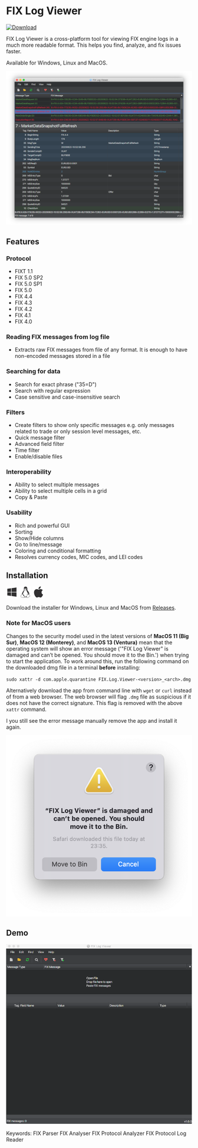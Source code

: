 # FIX Log Viewer
[![Download](https://img.shields.io/badge/Download-1.1.0-blue.svg)](https://github.com/apptastic-software/fix-log-viewer/releases/latest) 

FIX Log Viewer is a cross-platform tool for viewing FIX engine logs in a much more readable format. This helps you find, analyze, and fix issues faster.

Available for Windows, Linux and MacOS.
 
![FIX Log Viewer draw selection](/assets/screenshot1.png)

## Features
### Protocol
* FIXT 1.1
* FIX 5.0 SP2
* FIX 5.0 SP1
* FIX 5.0
* FIX 4.4
* FIX 4.3
* FIX 4.2
* FIX 4.1
* FIX 4.0

### Reading FIX messages from log file
* Extracts raw FIX messages from file of any format. It is enough to have non-encoded messages stored in a file

### Searching for data
* Search for exact phrase ("35=D")
* Search with regular expression
* Case sensitive and case-insensitive search

### Filters
* Create filters to show only specific messages e.g. only messages related to trade or only session level messages, etc.
* Quick message filter
* Advanced field filter
* Time filter
* Enable/disable files

### Interoperability
* Ability to select multiple messages
* Ability to select multiple cells in a grid
* Copy & Paste

### Usability
* Rich and powerful GUI
* Sorting
* Show/Hide columns
* Go to line/message
* Coloring and conditional formatting
* Resolves currency codes, MIC codes, and LEI codes



## Installation

[![Windows](/assets/windows.png)](https://github.com/apptastic-software/fix-log-viewer/releases/latest) [![Linux](/assets/linux.png)](https://github.com/apptastic-software/fix-log-viewer/releases/latest) [![Mac](/assets/mac.png)](https://github.com/apptastic-software/fix-log-viewer/releases/latest)

Download the installer for Windows, Linux and MacOS from [Releases][1].

### Note for MacOS users
Changes to the security model used in the latest versions of **MacOS 11 (Big Sur)**, **MacOS 12 (Monterey)**, and **MacOS 13 (Ventura)** mean that the operating system will show an error message ('"FIX Log Viewer" is damaged and can’t be opened. You should move it to the Bin.') when trying to start the application. To work around this, run the following command on the downloaded dmg file in a terminal **before** installing:

`sudo xattr -d com.apple.quarantine FIX.Log.Viewer-<version>_<arch>.dmg`

Alternatively download the app from command line with `wget` or `curl` instead of from a web browser. The web browser will flag `.dmg` file as suspicious if it does not have the correct signature. This flag is removed with the above `xattr` command.

I you still see the error message manually remove the app and install it again.

![MacOS warning](/assets/macos-warning2.png)

## Demo
![FIX Log Viewer draw selection](/assets/screenshot2.gif)

Keywords: 
FIX Parser
FIX Analyser
FIX Protocol Analyzer
FIX Protocol Log Reader

[1]: https://github.com/apptastic-software/fix-log-viewer/releases/latest

